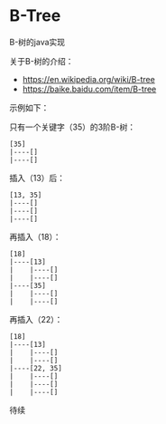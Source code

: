 # B-Tree
B-树的java实现

关于B-树的介绍：
- https://en.wikipedia.org/wiki/B-tree
- https://baike.baidu.com/item/B-tree


示例如下：

只有一个关键字（35）的3阶B-树：
```$xslt
[35]
|----[]
|----[]
```
插入（13）后：
```
[13, 35]
|----[]
|----[]
|----[]
```
再插入（18）：
```
[18]
|----[13]
|    |----[]
|    |----[]
|----[35]
|    |----[]
|    |----[]
```
再插入（22）：
```
[18]
|----[13]
|    |----[]
|    |----[]
|----[22, 35]
|    |----[]
|    |----[]
|    |----[]
```

待续
